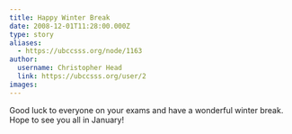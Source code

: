 ```yaml
---
title: Happy Winter Break 
date: 2008-12-01T11:28:00.000Z
type: story
aliases:
  - https://ubccsss.org/node/1163
author:
  username: Christopher Head
  link: https://ubccsss.org/user/2
images:
---
```


<div class="field field-name-body field-type-text-with-summary field-label-hidden"><div class="field-items"><div class="field-item even"><p>Good luck to everyone on your exams and have a wonderful winter break. Hope to see you all in January!</p>
</div></div></div>    <footer>
          </footer>